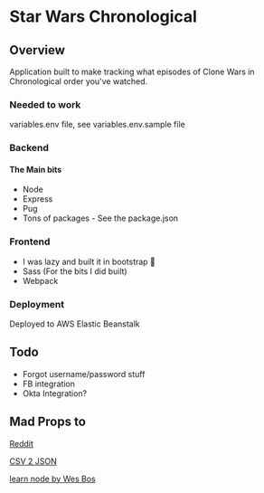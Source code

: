 # Star Wars Chronological

## Overview
Application built to make tracking what episodes of Clone Wars in Chronological order you've watched.

### Needed to work
variables.env file, see variables.env.sample file

### Backend
#### The Main bits
* Node
* Express
* Pug
* Tons of packages - See the package.json

### Frontend
* I was lazy and built it in bootstrap 💩
* Sass (For the bits I did built)
* Webpack

### Deployment
Deployed to AWS Elastic Beanstalk

## Todo 
* Forgot username/password stuff
* FB integration
* Okta Integration?

## Mad Props to

[Reddit](https://www.reddit.com/r/StarWars/comments/31ij0p/the_clone_wars_in_chronological_order_w_links_to/)

[CSV 2 JSON](http://www.csvjson.com/csv2json)

[learn node by Wes Bos](http://learnnode.com)